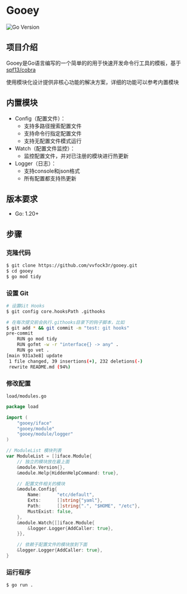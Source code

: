 # Gooey

![Go Version](https://img.shields.io/badge/Go-1.20-blue)

## 项目介绍

Gooey是Go语言编写的一个简单的的用于快速开发命令行工具的模板，基于[spf13/cobra](https://github.com/spf13/cobra)

使用模块化设计提供非核心功能的解决方案，详细的功能可以参考内置模块

## 内置模块

* Config（配置文件）：
  * 支持多路径搜索配置文件
  * 支持命令行指定配置文件
  * 支持无配置文件模式运行
* Watch（配置文件监控）：
  * 监控配置文件，并对已注册的模块进行热更新
* Logger（日志）：
  * 支持console和json格式
  * 所有配置都支持热更新

## 版本要求
* Go: 1.20+

## 步骤

### 克隆代码

```bash
$ git clone https://github.com/vvfock3r/gooey.git
$ cd gooey
$ go mod tidy
```

### 设置 Git

```bash
# 设置Git Hooks
$ git config core.hooksPath .githooks

# 在每次提交前会执行.githooks目录下的钩子脚本，比如
$ git add * && git commit -m "test: git hooks" 
pre-commit
    RUN go mod tidy
    RUN gofmt -w -r "interface{} -> any" .
    RUN go vet .
[main 931a3e8] update
 1 file changed, 39 insertions(+), 232 deletions(-)
 rewrite README.md (94%)
```

### 修改配置

`load/modules.go`

```go
package load

import (
	"gooey/iface"
	"gooey/module"
	"gooey/module/logger"
)

// ModuleList 模块列表
var ModuleList = []iface.Module{
	// 独立的模块放在最上面
	&module.Version{},
	&module.Help{HiddenHelpCommand: true},

	// 配置文件相关的模块
	&module.Config{
		Name:      "etc/default",
		Exts:      []string{"yaml"},
		Path:      []string{".", "$HOME", "/etc"},
		MustExist: false,
	},
	&module.Watch{[]iface.Module{
		&logger.Logger{AddCaller: true},
	}},

	// 依赖于配置文件的模块放到下面
	&logger.Logger{AddCaller: true},
}
```

### 运行程序

```bash
$ go run .
```


